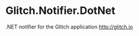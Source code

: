 Glitch.Notifier.DotNet
======================

.NET notifier for the Glitch application http://glitch.io